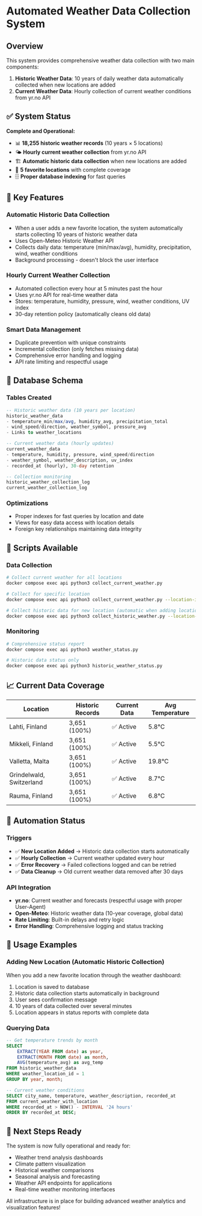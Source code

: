 # Automated Weather Data Collection System

## Overview

This system provides comprehensive weather data collection with two main components:

1. **Historic Weather Data**: 10 years of daily weather data automatically collected when new locations are added
2. **Current Weather Data**: Hourly collection of current weather conditions from yr.no API

## ✅ System Status

**Complete and Operational:**
- 📊 **18,255 historic weather records** (10 years × 5 locations)
- 🌤️ **Hourly current weather collection** from yr.no API
- 🏗️ **Automatic historic data collection** when new locations are added
- 📍 **5 favorite locations** with complete coverage
- 🗄️ **Proper database indexing** for fast queries

## 🎯 Key Features

### Automatic Historic Data Collection
- When a user adds a new favorite location, the system automatically starts collecting 10 years of historic weather data
- Uses Open-Meteo Historic Weather API
- Collects daily data: temperature (min/max/avg), humidity, precipitation, wind, weather conditions
- Background processing - doesn't block the user interface

### Hourly Current Weather Collection  
- Automated collection every hour at 5 minutes past the hour
- Uses yr.no API for real-time weather data
- Stores: temperature, humidity, pressure, wind, weather conditions, UV index
- 30-day retention policy (automatically cleans old data)

### Smart Data Management
- Duplicate prevention with unique constraints
- Incremental collection (only fetches missing data)
- Comprehensive error handling and logging
- API rate limiting and respectful usage

## 🔧 Database Schema

### Tables Created
```sql
-- Historic weather data (10 years per location)
historic_weather_data
- temperature_min/max/avg, humidity_avg, precipitation_total
- wind_speed/direction, weather_symbol, pressure_avg
- Links to weather_locations

-- Current weather data (hourly updates)  
current_weather_data
- temperature, humidity, pressure, wind_speed/direction
- weather_symbol, weather_description, uv_index
- recorded_at (hourly), 30-day retention

-- Collection monitoring
historic_weather_collection_log
current_weather_collection_log
```

### Optimizations
- Proper indexes for fast queries by location and date
- Views for easy data access with location details
- Foreign key relationships maintaining data integrity

## 🚀 Scripts Available

### Data Collection
```bash
# Collect current weather for all locations
docker compose exec api python3 collect_current_weather.py

# Collect for specific location
docker compose exec api python3 collect_current_weather.py --location-id 1

# Collect historic data for new location (automatic when adding locations)
docker compose exec api python3 collect_historic_weather.py --location-id 5
```

### Monitoring
```bash
# Comprehensive status report
docker compose exec api python3 weather_status.py

# Historic data status only
docker compose exec api python3 historic_weather_status.py
```

## 📈 Current Data Coverage

| Location | Historic Records | Current Data | Avg Temperature |
|----------|------------------|--------------|-----------------|
| Lahti, Finland | 3,651 (100%) | ✅ Active | 5.8°C |
| Mikkeli, Finland | 3,651 (100%) | ✅ Active | 5.5°C |
| Valletta, Malta | 3,651 (100%) | ✅ Active | 19.8°C |
| Grindelwald, Switzerland | 3,651 (100%) | ✅ Active | 8.7°C |
| Rauma, Finland | 3,651 (100%) | ✅ Active | 6.8°C |

## 🔄 Automation Status

### Triggers
- ✅ **New Location Added** → Historic data collection starts automatically
- ✅ **Hourly Collection** → Current weather updated every hour
- ✅ **Error Recovery** → Failed collections logged and can be retried
- ✅ **Data Cleanup** → Old current weather data removed after 30 days

### API Integration
- **yr.no**: Current weather and forecasts (respectful usage with proper User-Agent)
- **Open-Meteo**: Historic weather data (10-year coverage, global data)
- **Rate Limiting**: Built-in delays and retry logic
- **Error Handling**: Comprehensive logging and status tracking

## 🎯 Usage Examples

### Adding New Location (Automatic Historic Collection)
When you add a new favorite location through the weather dashboard:
1. Location is saved to database
2. Historic data collection starts automatically in background  
3. User sees confirmation message
4. 10 years of data collected over several minutes
5. Location appears in status reports with complete data

### Querying Data
```sql
-- Get temperature trends by month
SELECT 
    EXTRACT(YEAR FROM date) as year,
    EXTRACT(MONTH FROM date) as month,
    AVG(temperature_avg) as avg_temp
FROM historic_weather_data 
WHERE weather_location_id = 1
GROUP BY year, month;

-- Current weather conditions
SELECT city_name, temperature, weather_description, recorded_at
FROM current_weather_with_location
WHERE recorded_at > NOW() - INTERVAL '24 hours'
ORDER BY recorded_at DESC;
```

## 🏁 Next Steps Ready

The system is now fully operational and ready for:
- Weather trend analysis dashboards
- Climate pattern visualization  
- Historical weather comparisons
- Seasonal analysis and forecasting
- Weather API endpoints for applications
- Real-time weather monitoring interfaces

All infrastructure is in place for building advanced weather analytics and visualization features!